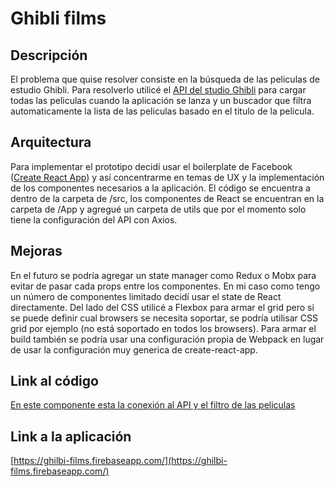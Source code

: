 # Ghibli films

## Descripción
El problema que quise resolver consiste en la búsqueda de las peliculas de estudio Ghibli.
Para resolverlo utilicé el [API del studio Ghibli](https://ghibliapi.herokuapp.com/#) para cargar todas las peliculas cuando la aplicación se lanza y un buscador que filtra automaticamente la lista de las peliculas basado en el titulo de la pelicula.

## Arquitectura
Para implementar el prototipo decidí usar el boilerplate de Facebook ([Create React App](https://github.com/facebook/create-react-app)) y así concentrarme en temas de UX y la implementación de los componentes necesarios a la aplicación.
El código se encuentra a dentro de la carpeta de /src, los componentes de React se encuentran en la carpeta de /App y agregué un carpeta de utils que por el momento solo tiene la configuración del API con Axios.

## Mejoras
En el futuro se podría agregar un state manager como Redux o Mobx para evitar de pasar cada props entre los componentes. En mi caso como tengo un número de componentes limitado decidí usar el state de React directamente.
Del lado del CSS utilicé a Flexbox para armar el grid pero si se puede definir cual browsers se necesita soportar, se podría utilisar CSS grid por ejemplo (no está soportado en todos los browsers).
Para armar el build también se podría usar una configuración propia de Webpack en lugar de usar la configuración muy generica de create-react-app.

## Link al código
[En este componente esta la conexión al API y el filtro de las peliculas](https://github.com/fgaston/ghibli-films-prototype/blob/master/src/App/App.js#L8)

## Link a la aplicación
[https://ghilbi-films.firebaseapp.com/](https://ghilbi-films.firebaseapp.com/)